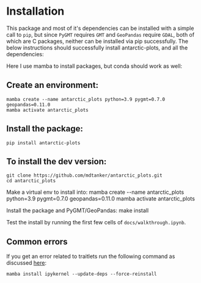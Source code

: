 # Installation
This package and most of it's dependencies can be installed with a simple call to `pip`, but since `PyGMT` requires `GMT` and `GeoPandas` require `GDAL`, both of which are C packages, neither can be installed via pip successfully. The below instructions should successfully install antarctic-plots, and all the dependencies:

Here I use mamba to install packages, but conda should work as well:

## Create an environment:

    mamba create --name antarctic_plots python=3.9 pygmt=0.7.0 geopandas=0.11.0
    mamba activate antarctic_plots

## Install the package: 

    pip install antarctic-plots

## To install the dev version:

    git clone https://github.com/mdtanker/antarctic_plots.git
    cd antarctic_plots

Make a virtual env to install into:
    mamba create --name antarctic_plots python=3.9 pygmt=0.7.0 geopandas=0.11.0
    mamba activate antarctic_plots

Install the package and PyGMT/GeoPandas:
    make install

Test the install by running the first few cells of `docs/walkthrough.ipynb`.

## Common errors

If you get an error related to traitlets run the following command as discussed [here](https://github.com/microsoft/vscode-jupyter/issues/5689#issuecomment-829538285):

    mamba install ipykernel --update-deps --force-reinstall
